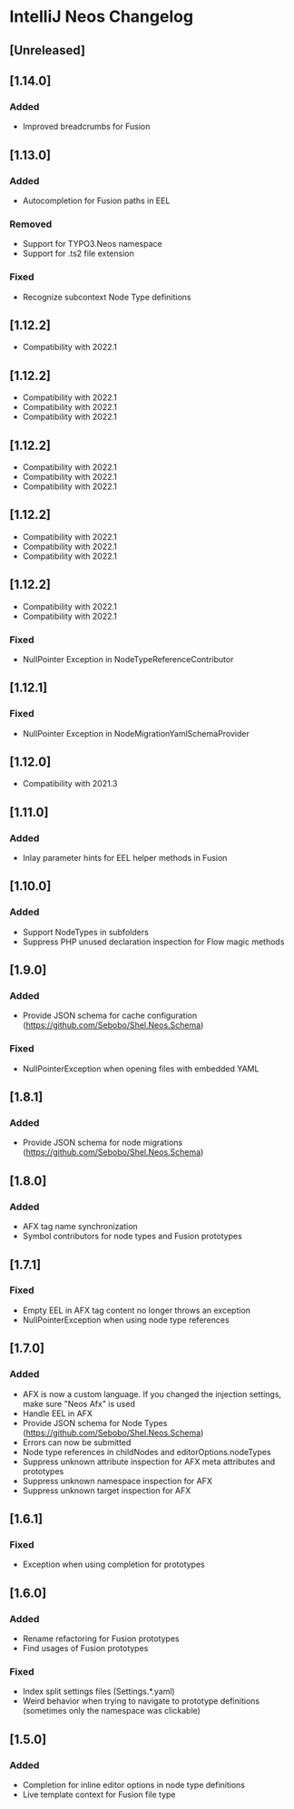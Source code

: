 <!-- Keep a Changelog guide -> https://keepachangelog.com -->

# IntelliJ Neos Changelog

## [Unreleased]

## [1.14.0]
### Added
- Improved breadcrumbs for Fusion

## [1.13.0]
### Added
- Autocompletion for Fusion paths in EEL

### Removed
- Support for TYPO3.Neos namespace
- Support for .ts2 file extension

### Fixed
- Recognize subcontext Node Type definitions

## [1.12.2]
- Compatibility with 2022.1

## [1.12.2]
- Compatibility with 2022.1
- Compatibility with 2022.1
- Compatibility with 2022.1

## [1.12.2]
- Compatibility with 2022.1
- Compatibility with 2022.1
- Compatibility with 2022.1

## [1.12.2]
- Compatibility with 2022.1
- Compatibility with 2022.1
- Compatibility with 2022.1

## [1.12.2]
- Compatibility with 2022.1
- Compatibility with 2022.1

### Fixed
- NullPointer Exception in NodeTypeReferenceContributor

## [1.12.1]
### Fixed
- NullPointer Exception in NodeMigrationYamlSchemaProvider

## [1.12.0]
- Compatibility with 2021.3

## [1.11.0]
### Added
- Inlay parameter hints for EEL helper methods in Fusion

## [1.10.0]
### Added
- Support NodeTypes in subfolders
- Suppress PHP unused declaration inspection for Flow magic methods

## [1.9.0]
### Added
- Provide JSON schema for cache configuration (https://github.com/Sebobo/Shel.Neos.Schema)

### Fixed
- NullPointerException when opening files with embedded YAML

## [1.8.1]
### Added
- Provide JSON schema for node migrations (https://github.com/Sebobo/Shel.Neos.Schema)

## [1.8.0]
### Added
- AFX tag name synchronization
- Symbol contributors for node types and Fusion prototypes

## [1.7.1]
### Fixed
- Empty EEL in AFX tag content no longer throws an exception
- NullPointerException when using node type references

## [1.7.0]
### Added
- AFX is now a custom language. If you changed the injection settings, make sure "Neos Afx" is used
- Handle EEL in AFX
- Provide JSON schema for Node Types (https://github.com/Sebobo/Shel.Neos.Schema)
- Errors can now be submitted
- Node type references in childNodes and editorOptions.nodeTypes
- Suppress unknown attribute inspection for AFX meta attributes and prototypes
- Suppress unknown namespace inspection for AFX
- Suppress unknown target inspection for AFX

## [1.6.1]
### Fixed
- Exception when using completion for prototypes

## [1.6.0]
### Added
- Rename refactoring for Fusion prototypes
- Find usages of Fusion prototypes

### Fixed
- Index split settings files (Settings.*.yaml)
- Weird behavior when trying to navigate to prototype definitions (sometimes only the namespace was clickable)

## [1.5.0]
### Added
- Completion for inline editor options in node type definitions
- Live template context for Fusion file type